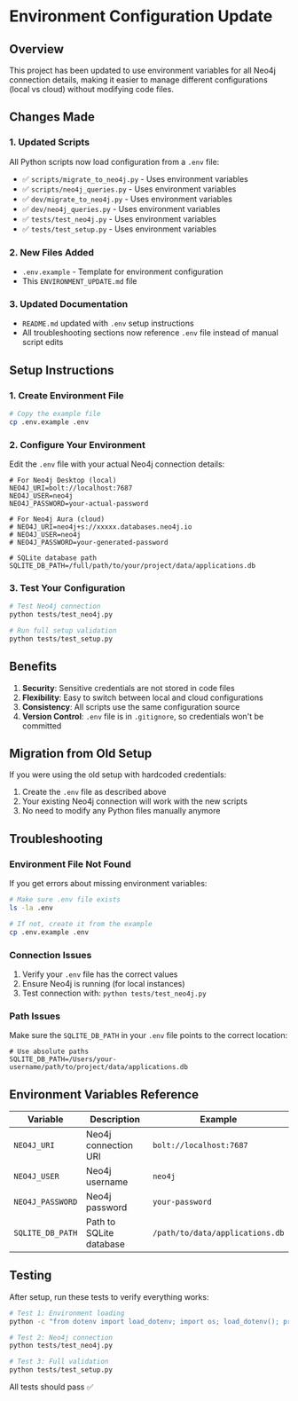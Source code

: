 # Environment Configuration Update

## Overview

This project has been updated to use environment variables for all Neo4j connection details, making it easier to manage different configurations (local vs cloud) without modifying code files.

## Changes Made

### 1. Updated Scripts

All Python scripts now load configuration from a `.env` file:

- ✅ `scripts/migrate_to_neo4j.py` - Uses environment variables
- ✅ `scripts/neo4j_queries.py` - Uses environment variables
- ✅ `dev/migrate_to_neo4j.py` - Uses environment variables
- ✅ `dev/neo4j_queries.py` - Uses environment variables
- ✅ `tests/test_neo4j.py` - Uses environment variables
- ✅ `tests/test_setup.py` - Uses environment variables

### 2. New Files Added

- `.env.example` - Template for environment configuration
- This `ENVIRONMENT_UPDATE.md` file

### 3. Updated Documentation

- `README.md` updated with `.env` setup instructions
- All troubleshooting sections now reference `.env` file instead of manual script edits

## Setup Instructions

### 1. Create Environment File

```bash
# Copy the example file
cp .env.example .env
```

### 2. Configure Your Environment

Edit the `.env` file with your actual Neo4j connection details:

```properties
# For Neo4j Desktop (local)
NEO4J_URI=bolt://localhost:7687
NEO4J_USER=neo4j
NEO4J_PASSWORD=your-actual-password

# For Neo4j Aura (cloud)
# NEO4J_URI=neo4j+s://xxxxx.databases.neo4j.io
# NEO4J_USER=neo4j
# NEO4J_PASSWORD=your-generated-password

# SQLite database path
SQLITE_DB_PATH=/full/path/to/your/project/data/applications.db
```

### 3. Test Your Configuration

```bash
# Test Neo4j connection
python tests/test_neo4j.py

# Run full setup validation
python tests/test_setup.py
```

## Benefits

1. **Security**: Sensitive credentials are not stored in code files
2. **Flexibility**: Easy to switch between local and cloud configurations
3. **Consistency**: All scripts use the same configuration source
4. **Version Control**: `.env` file is in `.gitignore`, so credentials won't be committed

## Migration from Old Setup

If you were using the old setup with hardcoded credentials:

1. Create the `.env` file as described above
2. Your existing Neo4j connection will work with the new scripts
3. No need to modify any Python files manually anymore

## Troubleshooting

### Environment File Not Found

If you get errors about missing environment variables:

```bash
# Make sure .env file exists
ls -la .env

# If not, create it from the example
cp .env.example .env
```

### Connection Issues

1. Verify your `.env` file has the correct values
2. Ensure Neo4j is running (for local instances)
3. Test connection with: `python tests/test_neo4j.py`

### Path Issues

Make sure the `SQLITE_DB_PATH` in your `.env` file points to the correct location:

```properties
# Use absolute paths
SQLITE_DB_PATH=/Users/your-username/path/to/project/data/applications.db
```

## Environment Variables Reference

| Variable         | Description             | Example                         |
| ---------------- | ----------------------- | ------------------------------- |
| `NEO4J_URI`      | Neo4j connection URI    | `bolt://localhost:7687`         |
| `NEO4J_USER`     | Neo4j username          | `neo4j`                         |
| `NEO4J_PASSWORD` | Neo4j password          | `your-password`                 |
| `SQLITE_DB_PATH` | Path to SQLite database | `/path/to/data/applications.db` |

## Testing

After setup, run these tests to verify everything works:

```bash
# Test 1: Environment loading
python -c "from dotenv import load_dotenv; import os; load_dotenv(); print('Neo4j URI:', os.getenv('NEO4J_URI'))"

# Test 2: Neo4j connection
python tests/test_neo4j.py

# Test 3: Full validation
python tests/test_setup.py
```

All tests should pass ✅
